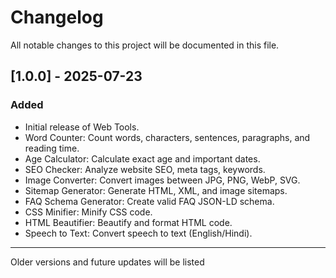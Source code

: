 # Changelog

All notable changes to this project will be documented in this file.

## [1.0.0] - 2025-07-23
### Added
- Initial release of Web Tools.
- Word Counter: Count words, characters, sentences, paragraphs, and reading time.
- Age Calculator: Calculate exact age and important dates.
- SEO Checker: Analyze website SEO, meta tags, keywords.
- Image Converter: Convert images between JPG, PNG, WebP, SVG.
- Sitemap Generator: Generate HTML, XML, and image sitemaps.
- FAQ Schema Generator: Create valid FAQ JSON-LD schema.
- CSS Minifier: Minify CSS code.
- HTML Beautifier: Beautify and format HTML code.
- Speech to Text: Convert speech to text (English/Hindi).

---

Older versions and future updates will be listed